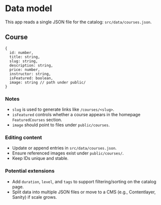 # Data model

This app reads a single JSON file for the catalog: `src/data/courses.json`.

## Course

```
{
  id: number,
  title: string,
  slug: string,
  description: string,
  price: number,
  instructor: string,
  isFeatured: boolean,
  image: string // path under public/
}
```

### Notes
- `slug` is used to generate links like `/courses/<slug>`.
- `isFeatured` controls whether a course appears in the homepage `FeaturedCourses` section.
- `image` should point to files under `public/courses`.

### Editing content
- Update or append entries in `src/data/courses.json`.
- Ensure referenced images exist under `public/courses/`.
- Keep IDs unique and stable.

### Potential extensions
- Add `duration`, `level`, and `tags` to support filtering/sorting on the catalog page.
- Split data into multiple JSON files or move to a CMS (e.g., Contentlayer, Sanity) if scale grows.
